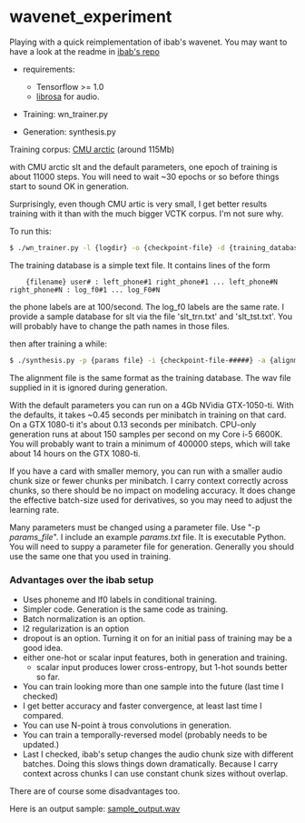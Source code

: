 # wavenet_experiment

Playing with a quick reimplementation of ibab's wavenet.  You may want to
have a look at the readme in [ibab's repo](https://github.com/ibab/tensorflow-wavenet)

- requirements:
  - Tensorflow >= 1.0
  - [librosa](https://github.com/librosa/librosa) for audio.

- Training:  wn_trainer.py
- Generation: synthesis.py

Training corpus:
   [CMU arctic](http://www.festvox.org/cmu_arctic/) (around 115Mb)

with CMU arctic slt and the default parameters, one epoch of training is about
11000 steps.  You will need to wait ~30 epochs or so before things start to
sound OK in generation.

Surprisingly, even though CMU artic is very small, I get better results training
with it than with the much bigger VCTK corpus.  I'm not sure why.

To run this:

```sh
$ ./wn_trainer.py -l {logdir} -o {checkpoint-file} -d {training_database}
```
The training database is a simple text file. It contains lines of the form
```
    {filename} user# : left_phone#1 right_phone#1 ... left_phone#N right_phone#N : log_f0#1 ... log_F0#N
```
the phone labels are at 100/second.  The log_f0 labels are the same rate.
I provide a sample database for slt via the file 'slt_trn.txt' and 'slt_tst.txt'.
You will probably have to change the path names in those files.

then after training a while:

```sh
$ ./synthesis.py -p {params file} -i {checkpoint-file-#####} -a {alignment file} -o {out.wav}
```
The alignment file is the same format as the training database.  The wav file
supplied in it is ignored during generation.

With the default parameters you can run on a 4Gb NVidia GTX-1050-ti.
With the defaults, it takes ~0.45 seconds per minibatch in training
on that card.  On a GTX 1080-ti it's about 0.13 seconds per minibatch.
CPU-only generation runs at about 150 samples per second on my Core i-5 6600K.
You will probably want to train a minimum of 400000 steps, which will take
about 14 hours on the GTX 1080-ti.

If you have a card with smaller memory, you can run with a smaller
audio chunk size or fewer chunks per minibatch.  I carry context correctly
across chunks, so there should be no impact on modeling accuracy.  It
does change the effective batch-size used for derivatives, so you may
need to adjust the learning rate.

Many parameters must be changed using a parameter file.  Use "-p *params_file*".
I include an example *params.txt* file.  It is executable Python.  You will
need to suppy a parameter file for generation.  Generally you should
use the same one that you used in training.

### Advantages over the ibab setup

- Uses phoneme and lf0 labels in conditional training.
- Simpler code. Generation is the same code as training.
- Batch normalization is an option.
- l2 regularization is an option
- dropout is an option.  Turning it on for an initial pass of training may be a
  good idea.
- either one-hot or scalar input features, both in generation and training.
  - scalar input produces lower cross-entropy, but 1-hot sounds better so far.
- You can train looking more than one sample into the future (last time I checked)
- I get better accuracy and faster convergence, at least last time I compared.
- You can use N-point à trous convolutions in generation.
- You can train a temporally-reversed model (probably needs to be updated.)
- Last I checked, ibab's setup changes the audio chunk size with different
  batches.  Doing this slows things down dramatically.  Because I carry
  context across chunks I can use constant chunk sizes without overlap.

There are of course some disadvantages too.

Here is an output sample: [sample_output.wav](http://github.com/cbquillen/wavenet_experiment/blob/biphone/sample_output.wav)

